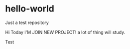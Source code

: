 # hello-world
Just a test repository

Hi
Today I'M JOIN NEW PROJECT! 
a lot of thing will study.


Test
